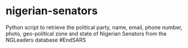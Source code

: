 # nigerian-senators
Python script to retrieve the political party, name, email, phone number, photo, geo-political zone and state of Nigerian Senators from the NGLeaders database #EndSARS
